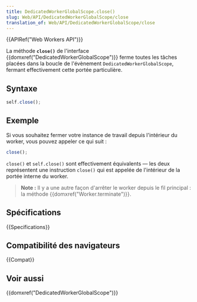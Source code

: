 ```yaml
---
title: DedicatedWorkerGlobalScope.close()
slug: Web/API/DedicatedWorkerGlobalScope/close
translation_of: Web/API/DedicatedWorkerGlobalScope/close
---
```


{{APIRef("Web Workers API")}}

La méthode **`close()`** de l'interface {{domxref("DedicatedWorkerGlobalScope")}} ferme toutes les tâches placées dans la boucle de l'évènement `DedicatedWorkerGlobalScope`, fermant effectivement cette portée particulière.

## Syntaxe

```js
self.close();
```

## Exemple

Si vous souhaitez fermer votre instance de travail depuis l'intérieur du worker, vous pouvez appeler ce qui suit :

```js
close();
```

`close()` et `self.close()` sont effectivement équivalents — les deux représentent une instruction `close()` qui est appelée de l'intérieur de la portée interne du worker.

> **Note :** Il y a une autre façon d'arrêter le worker depuis le fil principal : la méthode {{domxref("Worker.terminate")}}.

## Spécifications

{{Specifications}}

## Compatibilité des navigateurs

{{Compat}}

## Voir aussi

{{domxref("DedicatedWorkerGlobalScope")}}
